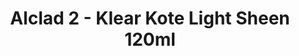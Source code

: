 ---
layout: product
title: "Alclad 2 - Klear Kote Light Sheen 120ml"
price: "TBA" 
desc: "N/A"
img_path: "/assets/img/ALC311.jpg"
brand: "N/A"
available: false
special_offer: false
new: false
soon: false
cat: "040000"
subcat: "040300"
subsubcat: "0N/A"
sifra: "ALC311"
popular: false
---